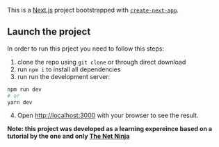 This is a [Next.js](https://nextjs.org/) project bootstrapped with [`create-next-app`](https://github.com/vercel/next.js/tree/canary/packages/create-next-app).

## Launch the project

In order to run this prject you need to follow this steps:

1. clone the repo using `git clone` or through direct download
2. run `npm i` to install all dependencies
3. run run the development server:

```bash
npm run dev
# or
yarn dev
```

4. Open [http://localhost:3000](http://localhost:3000) with your browser to see the result.

**Note: this project was developed as a learning expereince based on a tutorial by the one and only [The Net Ninja](https://youtube.com/playlist?list=PL4cUxeGkcC9g9gP2onazU5-2M-AzA8eBw)**
